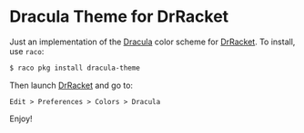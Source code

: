 Dracula Theme for DrRacket
==========================

Just an implementation of the [Dracula][dracula] color scheme for [DrRacket][racket]. To install, use `raco`:

```bash
$ raco pkg install dracula-theme
```

Then launch [DrRacket][racket] and go to:

```
Edit > Preferences > Colors > Dracula
```

Enjoy!


[dracula]: https://draculatheme.com/
[racket]: https://racket-lang.org/
